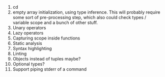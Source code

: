 1. cd
2. empty array initialization, using type inference. This will probably require some sort of pre-processing step, which also could check types / variable scope and a bunch of other stuff.
3. Unary operators
4. Lazy operators
5. Capturing scope inside functions
6. Static analysis
7. Syntax highlighting
8. Linting
9. Objects instead of tuples maybe?
10. Optional types?
11. Support piping stderr of a command
